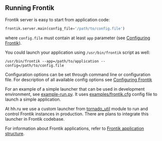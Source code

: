 ## Running Frontik

Frontik server is easy to start from application code:

```python
frontik.server.main(config_file='/path/to/config.file')
```

where `config.file` must contain at least `app` parameter (see [Configuring Frontik](/docs/config.md)).

You could launch your application using `/usr/bin/frontik` script as well:

```shell
/usr/bin/frontik --app=/path/to/application --config=/path/to/config.file
```

Configuration options can be set through command line or configuration file.
For description of all available config options see [Configuring Frontik](/docs/config.md)

For an example of a simple launcher that can be used in development environment, see [example-run.py](/examples/example-run.py).
It uses [examples/frontik.cfg](/examples/frontik.cfg) config file to launch a simple application.

At hh.ru we use a custom launcher from [tornado_util](https://github.com/hhru/tornado-util) module to run
and control Frontik instances in production. There are plans to integrate this launcher in Frontik codebase.

For information about Frontik applications, refer to [Frontik application structure](/docs/frontik-app.md).
